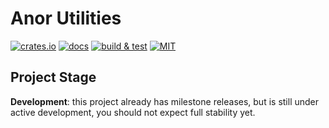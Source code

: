 # Anor Utilities

[![crates.io](https://img.shields.io/crates/v/anor-common)](https://crates.io/crates/anor-common)
[![docs](https://img.shields.io/docsrs/anor-common)](https://docs.rs/anor-common)
[![build & test](https://github.com/anor-rs/anor/actions/workflows/ci.yml/badge.svg)](https://github.com/anor-rs/anor/actions/workflows/ci.yml)
[![MIT](https://img.shields.io/github/license/anor-rs/anor)](https://github.com/anor-rs/anor/tree/main/LICENSE.txt)

## Project Stage

**Development**: this project already has milestone releases, but is still under active development, you should not expect full stability yet.
